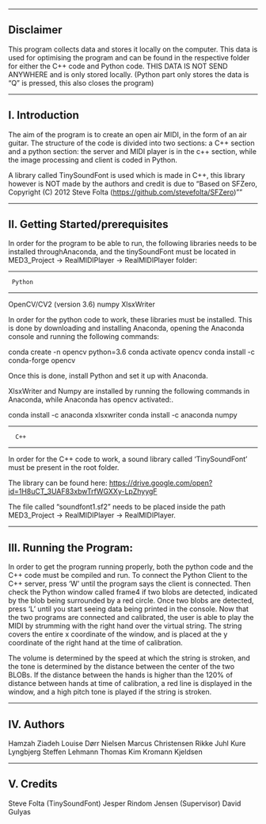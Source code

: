 ----------------------------------
Disclaimer
----------------------------------
This program collects data and stores it locally on the computer. This data is used for optimising the program and can be found in the respective folder for either the C++ code and Python code. THIS DATA IS NOT SEND ANYWHERE and is only stored locally. (Python part only stores the data is “Q” is pressed, this also closes the program)

----------------------------------
I. Introduction
----------------------------------
The aim of the program is to create an open air MIDI, in the form of an air guitar. The structure of the code is divided into two sections: a C++ section and a python section: 
the server and MIDI player is in the c++ section,  while the image processing and client is coded in Python. 


A library called TinySoundFont is used which is made in C++, this library however is NOT made by the authors and credit is due to “Based on SFZero, Copyright (C) 2012 Steve Folta (https://github.com/stevefolta/SFZero)””

----------------------------------
II. Getting Started/prerequisites
----------------------------------
In order for the program to be able to run, the following libraries needs to be installed  throughAnaconda, and the tinySoundFont must be located in MED3_Project -> RealMIDIPlayer -> RealMIDIPlayer folder:

-----------------
     Python
-----------------
OpenCV/CV2 (version 3.6)
numpy
XlsxWriter


In order for the python code to work, these libraries must be installed. This is done by downloading and installing Anaconda, opening the Anaconda console and running the following commands:


conda create -n opencv python=3.6
conda activate opencv
conda install -c conda-forge opencv


Once this is done, install Python and set it up with Anaconda. 


XlsxWriter and Numpy are installed by running the following commands in Anaconda, while Anaconda has opencv activated:.


conda install -c anaconda xlsxwriter
conda install -c anaconda numpy

-----------------
      C++
-----------------
In order for the C++ code to work, a sound library called ‘TinySoundFont’ must be present in the root folder. 


The library can be found here: https://drive.google.com/open?id=1H8uCT_3UAF83xbwTrfWGXXy-LpZhyygF 


The file called “soundfont1.sf2” needs to be placed inside the path MED3_Project -> RealMIDIPlayer -> RealMIDIPlayer.

----------------------------------
III. Running the Program:
----------------------------------
In order to get the program running properly, both the python code and the C++ code must be compiled and run. To connect the Python Client to the C++ server, press ‘W’ until the program says the client is connected. Then check the Python window called frame4 if two blobs are detected, indicated by the blob being surrounded by a red circle. Once two blobs are detected, press ‘L’ until you start seeing data being printed in the console. Now that the two programs are connected and calibrated, the user is able to play the MIDI by strumming with the right hand over the virtual string. The string covers the entire x coordinate of the window, and is placed at the y coordinate of the right hand at the time of calibration.


The volume is determined by the speed at which the string is stroken, and the tone is determined by the distance between the center of the two BLOBs. If the distance between the hands is higher than the 120% of distance between hands at time of calibration, a red line is displayed in the window, and a high pitch tone is played if the string is stroken.

----------------------------------
IV. Authors
----------------------------------
Hamzah Ziadeh
Louise Dørr Nielsen
Marcus Christensen
Rikke Juhl Kure Lyngbjerg
Steffen Lehmann
Thomas Kim Kromann Kjeldsen

----------------------------------
V. Credits
----------------------------------
Steve Folta (TinySoundFont)
Jesper Rindom Jensen (Supervisor)
David Gulyas
